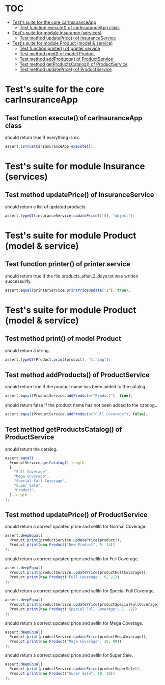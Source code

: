 # TOC
   - [Test's suite for the core carInsuranceApp](#tests-suite-for-the-core-carinsuranceapp)
     - [Test function execute() of carInsuranceApp class](#tests-suite-for-the-core-carinsuranceapp-test-function-execute-of-carinsuranceapp-class)
   - [Test's suite for module Insurance (services)](#tests-suite-for-module-insurance-services)
     - [Test method updatePrice() of InsuranceService](#tests-suite-for-module-insurance-services-test-method-updateprice-of-insuranceservice)
   - [Test's suite for module Product (model & service)](#tests-suite-for-module-product-model-service)
     - [Test function printer() of printer service](#tests-suite-for-module-product-model-service-test-function-printer-of-printer-service)
     - [Test method print() of model Product](#tests-suite-for-module-product-model-service-test-method-print-of-model-product)
     - [Test method addProducts() of ProductService](#tests-suite-for-module-product-model-service-test-method-addproducts-of-productservice)
     - [Test method getProductsCatalog() of ProductService](#tests-suite-for-module-product-model-service-test-method-getproductscatalog-of-productservice)
     - [Test method updatePrice() of ProductService](#tests-suite-for-module-product-model-service-test-method-updateprice-of-productservice)
<a name=""></a>
 
<a name="tests-suite-for-the-core-carinsuranceapp"></a>
# Test's suite for the core carInsuranceApp
<a name="tests-suite-for-the-core-carinsuranceapp-test-function-execute-of-carinsuranceapp-class"></a>
## Test function execute() of carInsuranceApp class
should return true if everything is ok.

```js
assert.isTrue(CarInsuranceApp.execute());
```

<a name="tests-suite-for-module-insurance-services"></a>
# Test's suite for module Insurance (services)
<a name="tests-suite-for-module-insurance-services-test-method-updateprice-of-insuranceservice"></a>
## Test method updatePrice() of InsuranceService
should return a list of updated products.

```js
assert.typeOf(insuranceService.updatePrice()[0], "object");
```

<a name="tests-suite-for-module-product-model-service"></a>
# Test's suite for module Product (model & service)
<a name="tests-suite-for-module-product-model-service-test-function-printer-of-printer-service"></a>
## Test function printer() of printer service
should return true if the file products_after_2_days.txt was written successullfy.

```js
assert.equal(printerService.printPriceUpdate("2"), true);
```

<a name="tests-suite-for-module-product-model-service"></a>
# Test's suite for module Product (model & service)
<a name="tests-suite-for-module-product-model-service-test-method-print-of-model-product"></a>
## Test method print() of model Product
should return a string.

```js
assert.typeOf(Product.print(product), "string");
```

<a name="tests-suite-for-module-product-model-service-test-method-addproducts-of-productservice"></a>
## Test method addProducts() of ProductService
should return true if the product name has been added to the catalog..

```js
assert.equal(ProductService.addProducts("Product"), true);
```

should return false if the product name has not been added to the catalog..

```js
assert.equal(ProductService.addProducts("Full Coverage"), false);
```

<a name="tests-suite-for-module-product-model-service-test-method-getproductscatalog-of-productservice"></a>
## Test method getProductsCatalog() of ProductService
should return the catalog.

```js
assert.equal(
  ProductService.getCatalog().length,
  [
    "Full Coverage",
    "Mega Coverage",
    "Special Full Coverage",
    "Super Sale",
    "Product",
  ].length
);
```

<a name="tests-suite-for-module-product-model-service-test-method-updateprice-of-productservice"></a>
## Test method updatePrice() of ProductService
should return a correct updated price and sellIn for Normal Coverage.

```js
assert.deepEqual(
  Product.print(productService.updatePrice(product)),
  Product.print(new Product("New Product", 9, 34))
);
```

should return a correct updated price and sellIn for Full Coverage.

```js
assert.deepEqual(
  Product.print(productService.updatePrice(productFullCoverage)),
  Product.print(new Product("Full Coverage", 9, 21))
);
```

should return a correct updated price and sellIn for Special Full Coverage.

```js
assert.deepEqual(
  Product.print(productService.updatePrice(productSpecialFullCoverage)),
  Product.print(new Product("Special Full Coverage", 7, 22))
);
```

should return a correct updated price and sellIn for Mega Coverage.

```js
assert.deepEqual(
  Product.print(productService.updatePrice(productMegaCoverage)),
  Product.print(new Product("Mega Coverage", 10, 80))
);
```

should return a correct updated price and sellIn for Super Sale.

```js
assert.deepEqual(
  Product.print(productService.updatePrice(productSuperSale)),
  Product.print(new Product("Super Sale", 19, 18))
);
```

